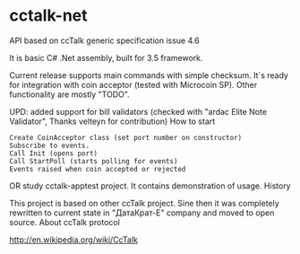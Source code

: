 # cctalk-net
API based on ccTalk generic specification issue 4.6

It is basic C# .Net assembly, built for 3.5 framework.

Current release supports main commands with simple checksum. It`s ready for integration with coin acceptor (tested with Microcoin SP). Other functionality are mostly "TODO".

UPD: added support for bill validators (checked with "ardac Elite Note Validator", Thanks velteyn for contribution)
How to start

    Create CoinAcceptor class (set port number on constructor)
    Subscribe to events.
    Call Init (opens port)
    Call StartPoll (starts polling for events)
    Events raised when coin accepted or rejected 

OR study cctalk-apptest project. It contains demonstration of usage.
History

This project is based on other ccTalk project. Sine then it was completely rewritten to current state in "ДатаКрат-Е" company and moved to open source.
About ccTalk protocol

http://en.wikipedia.org/wiki/CcTalk
